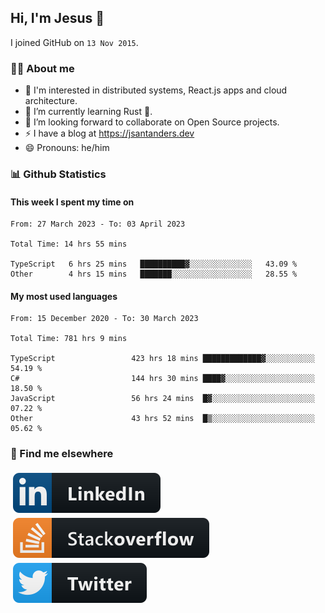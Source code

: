 ## Hi, I'm Jesus 👋

I joined GitHub on `13 Nov 2015`.

<!-- Talking about you -->

### 👨‍💻 About me

- 👦 I'm interested in distributed systems, React.js apps and cloud architecture.
- 🌱 I’m currently learning Rust 🦀.
- 👯 I’m looking forward to collaborate on Open Source projects.
- ⚡️ I have a blog at <https://jsantanders.dev>
- 😄 Pronouns: he/him

### 📊 Github Statistics

#### This week I spent my time on

<!--START_SECTION:weekly-->

```text
From: 27 March 2023 - To: 03 April 2023

Total Time: 14 hrs 55 mins

TypeScript   6 hrs 25 mins   ██████████▓░░░░░░░░░░░░░░   43.09 %
Other        4 hrs 15 mins   ███████░░░░░░░░░░░░░░░░░░   28.55 %
```

<!--END_SECTION:weekly-->

#### My most used languages

<!--START_SECTION:alltime-->

```text
From: 15 December 2020 - To: 30 March 2023

Total Time: 781 hrs 9 mins

TypeScript                 423 hrs 18 mins █████████████▓░░░░░░░░░░░   54.19 %
C#                         144 hrs 30 mins ████▓░░░░░░░░░░░░░░░░░░░░   18.50 %
JavaScript                 56 hrs 24 mins  █▓░░░░░░░░░░░░░░░░░░░░░░░   07.22 %
Other                      43 hrs 52 mins  █▒░░░░░░░░░░░░░░░░░░░░░░░   05.62 %
```

<!--END_SECTION:alltime-->

### 📢 Find me elsewhere

<p>
  <a target="_blank" href="https://linkedin.com/in/jsantanders">
    <img src="https://github.com/jsantanders/jsantanders/blob/master/img/linkedin.svg" alt="LinkedIn" style="vertical-align:top; margin:4px">
  </a>
  
  <a target="_blank" href="https://stackoverflow.com/users/7318331/jesus-santander">
    <img src="https://github.com/jsantanders/jsantanders/blob/master/img/stackoverflow.svg" alt="StackOverflow" style="vertical-align:top; margin:4px">
  </a>
  
  <a target="_blank" href="http://twitter.com/jsantanders">
    <img src="https://github.com/jsantanders/jsantanders/blob/master/img/twitter.svg" alt="Twitter" style="vertical-align:top; margin:4px">
  </a>
</p>
